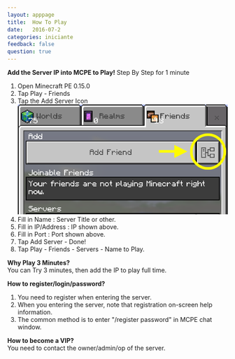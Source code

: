 ```yaml
---
layout: apppage
title:  How To Play
date:   2016-07-2
categories: iniciante
feedback: false
question: true
---
```

**Add the Server IP into MCPE to Play!**
Step By Step for 1 minute   
1. Open Minecraft PE 0.15.0  
2. Tap Play - Friends  
3. Tap the Add Server Icon
![screenshot](/assets/images/addserver.png)
4. Fill in Name : Server Title or other.  
5. Fill in IP/Address : IP shown above.  
6. Fill in Port : Port shown above.  
7. Tap Add Server - Done!  
8. Tap Play - Friends - Servers - Name to Play.  

**Why Play 3 Minutes?**  
You can Try 3 minutes, then add the IP to play full time.

**How to register/login/password?**  
1. You need to register when entering the server.  
2. When you entering the server, note that registration on-screen help information.  
3. The common method is to enter "/register password" in MCPE chat window.  

**How to become a VIP?**  
You need to contact the owner/admin/op of the server.

